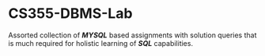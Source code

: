 # CS355-DBMS-Lab
Assorted collection of ***MYSQL*** based assignments with solution queries that is much required for holistic learning of ***SQL*** capabilities.
